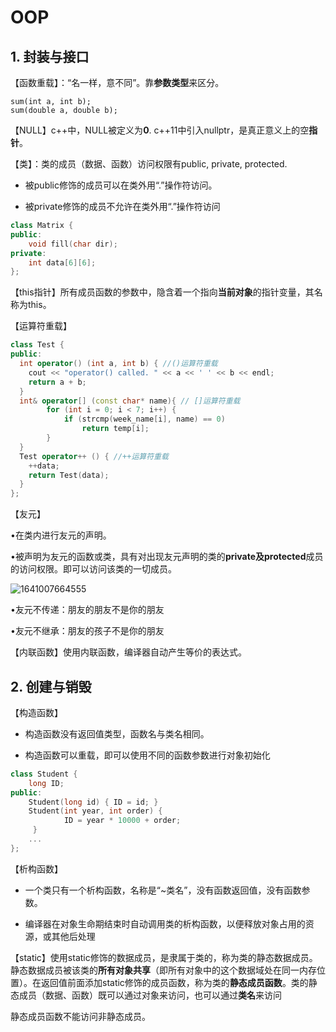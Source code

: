 # OOP

## 1. 封装与接口

【函数重载】：“名一样，意不同”。靠**参数类型**来区分。

```
sum(int a, int b);
sum(double a, double b);
```

【NULL】c++中，NULL被定义为**0**. c++11中引入nullptr，是真正意义上的空**指针**。

【类】：类的成员（数据、函数）访问权限有public, private, protected.

- 被public修饰的成员可以在类外用“.”操作符访问。

- 被private修饰的成员不允许在类外用“.”操作符访问

```c++
class Matrix {
public:
	void fill(char dir);
private:
	int data[6][6];
}; 
```

【this指针】所有成员函数的参数中，隐含着一个指向**当前对象**的指针变量，其名称为this。

【运算符重载】

```c++
class Test {
public:
  int operator() (int a, int b) { //()运算符重载
    cout << "operator() called. " << a << ' ' << b << endl;
    return a + b;
  }
  int& operator[] (const char* name){ // []运算符重载
    	for (int i = 0; i < 7; i++) {
      		if (strcmp(week_name[i], name) == 0) 
				return temp[i];
    	}
  }
  Test operator++ () { //++运算符重载
    ++data;
    return Test(data);
  }
};	

```

【友元】

•在类内进行友元的声明。

•被声明为友元的函数或类，具有对出现友元声明的类的**private及protected**成员的访问权限。即可以访问该类的一切成员。

![1641007664555](C:\Users\zh-wa\AppData\Roaming\Typora\typora-user-images\1641007664555.png)

•友元不传递：朋友的朋友不是你的朋友

•友元不继承：朋友的孩子不是你的朋友

【内联函数】使用内联函数，编译器自动产生等价的表达式。



## 2. 创建与销毁

【构造函数】

- 构造函数没有返回值类型，函数名与类名相同。

- 构造函数可以重载，即可以使用不同的函数参数进行对象初始化

```c++
class Student {
    long ID;
public:
    Student(long id) { ID = id; }
    Student(int year, int order) { 
			ID = year * 10000 + order; 
	 }
    ...
};
```

【析构函数】

- 一个类只有一个析构函数，名称是“~类名”，没有函数返回值，没有函数参数。

- 编译器在对象生命期结束时自动调用类的析构函数，以便释放对象占用的资源，或其他后处理

【static】使用static修饰的数据成员，是隶属于类的，称为类的静态数据成员。静态数据成员被该类的**所有对象共享**（即所有对象中的这个数据域处在同一内存位置）。在返回值前面添加static修饰的成员函数，称为类的**静态成员函数**。类的静态成员（数据、函数）既可以通过对象来访问，也可以通过**类名**来访问

静态成员函数不能访问非静态成员。